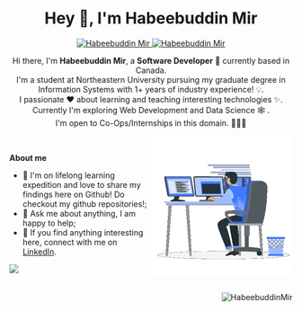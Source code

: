<!---
HabeebMir/HabeebMir is a ✨ special ✨ repository because its `README.md` (this file) appears on your GitHub profile.
You can click the Preview link to take a look at your changes.
--->

<h1 align="center"> Hey 👋, I'm Habeebuddin Mir </h1>

<p align="center">

  <a href="https://www.linkedin.com/in/habeebuddin-mir/" target="_blank">
  <img border="0" alt="Habeebuddin Mir" src="https://img.icons8.com/doodle/40/000000/linkedin--v2.png"/>
  </a>
  
  <a href="mailto:habeebuddinmir@gmail.com" target="_blank">
  <img border="0" alt="Habeebuddin Mir" src="https://img.icons8.com/doodle/38/000000/gmail-new.png"/>
  </a>
  
</p>

<div align="center">
Hi there, I'm <strong>Habeebuddin Mir</strong>, a <strong>Software Developer</strong> 🚀 currently based in Canada. <br />
I'm a student at Northeastern University pursuing my graduate degree in Information Systems with 1+ years of industry experience! 💡. <br />
I passionate ❤️ about learning and teaching interesting technologies ✨. <br />
Currently I'm exploring Web Development and Data Science 🕸️ . <br />
I'm open to Co-Ops/Internships in this domain. 👨🏻‍💻 <br />
</div>

<picture> <img align="right" src="https://github.com/0xAbdulKhalid/0xAbdulKhalid/raw/main/assets/mdImages/Right_Side.gif" width = 250px></picture>

<br>

**About me**

- 🔭 I'm on lifelong learning expedition and love to share my findings here on Github! Do checkout my github repositories!;
- 💬 Ask me about anything, I am happy to help;
- 📝 If you find anything interesting here, connect with me on [LinkedIn](https://www.linkedin.com/in/habeebuddin-mir/).

<img src="https://user-images.githubusercontent.com/73097560/115834477-dbab4500-a447-11eb-908a-139a6edaec5c.gif"><br><br>

<!--
[![Habeebuddin Mir's github stats](https://github-readme-stats.vercel.app/api?username=HabeebuddinMir&show_icons=true&hide_border=true&count_private=true&theme=prussian)](https://github.com/HabeebuddinMir)&nbsp;
[![Top Langs](https://github-readme-stats.vercel.app/api/top-langs/?username=HabeebuddinMir&layout=compact&theme=prussian&hide=Jupyter%20Notebook)](https://github.com/HabeebuddinMir?tab=repositories)

--!>

<p align="right"> <img src="https://komarev.com/ghpvc/?username=HabeebuddinMir" alt="HabeebuddinMir" /> </p>
